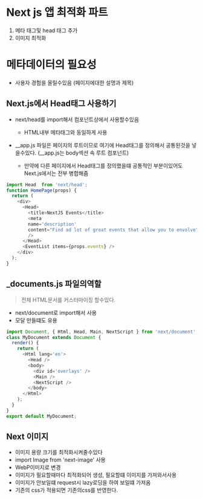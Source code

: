 # Next js 앱 최적화 파트

1. 메타 태그및 head 태그 추가
2. 이미지 최적화

# 메타데이터의 필요성
- 사용자 경험을 올릴수있음 (페이지에대한 설명과 제목)

## Next.js에서 Head태그 사용하기
- next/head를 import해서 컴포넌트상에서 사용할수있음
  - HTML내부 메타태그와 동일하게 사용

- __app.js 파일은 페이지의 루트이므로 여기에 Head태그를 정의해서 공통된것을 넣을수있다. (__app.js는 body섹션 속 루트 컴포넌트)
  - 만약에 다른 페이지에서 Head태그를 정의했을떄 공통적인 부분이있어도 Next.js에서는 전부 병합해줌

~~~ js
import Head  from 'next/head';
function HomePage(props) {
  return (
    <div>
      <Head>
        <title>NextJS Events</title>
        <meta 
        name='description'
        content="Find ad lot of great events that allow you to envolve"
        />
      </Head>
      <EventList items={props.events} />
    </div>
  );
}
~~~

## _documents.js 파일의역할
> 전체 HTML문서를 커스터마이징 할수있다.
- next/document로 import해서 사용
- 모달 만들떄도 유용
~~~ js
import Document, { Html, Head, Main, NextScript } from 'next/document';
class MyDocument extends Document {
  render() {
    return (
      <Html lang='en'>
        <Head />
        <body>
          <div id='overlays' />
          <Main />
          <NextScript />
        </body>
      </Html>
    );
  }
}
export default MyDocument;
~~~

## Next 이미지
- 이미지 용량 크기를 최적화시켜줄수있다 
- import Image from 'next-image' 사용
- WebP이미지로 변경
- 이미지가 필요할때마다 최적화되어 생성, 필요할떄 이미지를 가져와서사용 
- 이미지가 안보일떄 request시 lazy로딩을 하여 보일떄 가져옴
- 기존의 css가 적용되면 기존의css를 반영한다.


